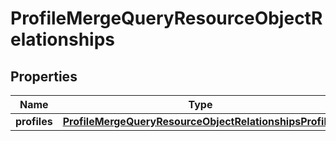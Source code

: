 # ProfileMergeQueryResourceObjectRelationships

## Properties
Name | Type | Description | Notes
------------ | ------------- | ------------- | -------------
**profiles** | [**ProfileMergeQueryResourceObjectRelationshipsProfiles**](ProfileMergeQueryResourceObjectRelationshipsProfiles.md) |  |  [optional]
